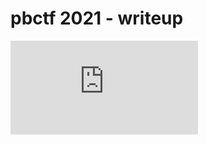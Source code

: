 # pbctf 2021 - writeup

![webs writeup](https://github.com/Super-Guesser/ctf/blob/master/2021/pbctf%202021/web.md)
